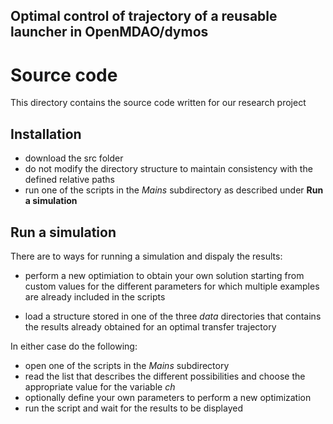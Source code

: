 ## Optimal control of trajectory of a reusable launcher in OpenMDAO/dymos

# Source code

This directory contains the source code written for our research project

## Installation

* download the src folder
* do not modify the directory structure to maintain consistency with the defined relative paths
* run one of the scripts in the *Mains* subdirectory as described under **Run a simulation**

## Run a simulation

There are to ways for running a simulation and dispaly the results:

* perform a new optimiation to obtain your own solution starting from custom values for the different parameters for which multiple examples are already included in the scripts

* load a structure stored in one of the three *data* directories that contains the results already obtained for an optimal transfer trajectory

In either case do the following:

* open one of the scripts in the *Mains* subdirectory
* read the list that describes the different possibilities and choose the appropriate value for the variable *ch*
* optionally define your own parameters to perform a new optimization
* run the script and wait for the results to be displayed
